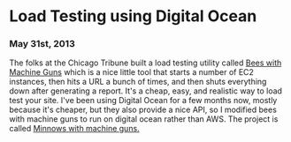 
# Load Testing using Digital Ocean
### May 31st, 2013

The folks at the Chicago Tribune built a load testing utility called [Bees with Machine Guns](https://github.com/newsapps/beeswithmachineguns) which is a nice little tool that starts a number of EC2 instances, then hits a URL a bunch of times, and then shuts everything down after generating a report. It's a cheap, easy, and realistic way to load test your site. I've been using Digital Ocean for a few months now, mostly because it's cheaper, but they also provide a nice API, so I modified bees with machine guns to run on digital ocean rather than AWS. The project is called [Minnows with machine guns.](https://github.com/rozap/minnowswithmachineguns)

